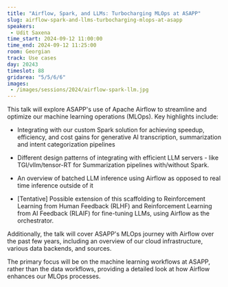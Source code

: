 ```yaml
---
title: "Airflow, Spark, and LLMs: Turbocharging MLOps at ASAPP"
slug: airflow-spark-and-llms-turbocharging-mlops-at-asapp
speakers:
 - Udit Saxena
time_start: 2024-09-12 11:00:00
time_end: 2024-09-12 11:25:00
room: Georgian
track: Use cases
day: 20243
timeslot: 88
gridarea: "5/5/6/6"
images: 
 - /images/sessions/2024/airflow-spark-llm.jpg
---
```


This talk will explore ASAPP's use of Apache Airflow to streamline and optimize our machine learning operations (MLOps). Key highlights include:
 
 
 
 - Integrating with our custom Spark solution for achieving speedup, efficiency, and cost gains for generative AI transcription, summarization and intent categorization pipelines
 
 
 
 - Different design patterns of integrating with efficient LLM servers - like TGI/vllm/tensor-RT for Summarization pipelines with/without Spark.
 
 
 
 - An overview of batched LLM inference using Airflow as opposed to real time inference outside of it
 
 - [Tentative] Possible extension of this scaffolding to Reinforcement Learning from Human Feedback (RLHF) and Reinforcement Learning from AI Feedback (RLAIF) for fine-tuning LLMs, using Airflow as the orchestrator. 
 
 
 
 Additionally, the talk will cover ASAPP's MLOps journey with Airflow over the past few years, including an overview of our cloud infrastructure, various data backends, and sources.
 
 
 
 The primary focus will be on the machine learning workflows at ASAPP, rather than the data workflows, providing a detailed look at how Airflow enhances our MLOps processes.
